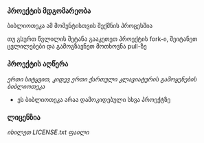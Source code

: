 ### პროექტის მდგომარეობა

ბიბლიოთეკა ამ მომენტისთვის შექმნის პროცესშია

თუ გსურთ წვლილის შეტანა გააკეთეთ პროექტის fork-ი, შეიტანეთ ცვლილებები და გამოგზავნეთ მოთხოვნა pull-ზე

### პროექტის აღწერა

_ერთი სიტყვით, კიდევ ერთი ქართული კლავიატურის გამოყენების ბიბლიოთეკა_ 

- ეს ბიბლიოთეკა არაა დამოკიდებული სხვა პროექტზე

### ლიცენზია

_იხილეთ LICENSE.txt ფაილი_
